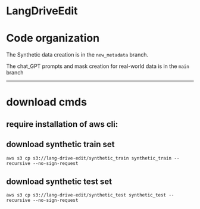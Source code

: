 # LangDriveEdit


# Code organization

The Synthetic data creation is in the `new_metadata` branch.

The chat_GPT prompts and mask creation for real-world data is in the `main` branch

---

# download cmds


## require installation of aws cli:

## download synthetic train set
```
aws s3 cp s3://lang-drive-edit/synthetic_train synthetic_train --recursive --no-sign-request
```
## download synthetic test set
```
aws s3 cp s3://lang-drive-edit/synthetic_test synthetic_test --recursive --no-sign-request
```
